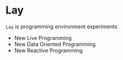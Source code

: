 # Lay

`Lay` is programming environment experiments
- New Live Programming 
- New Data Oriented Programming
- New Reactive Programming
